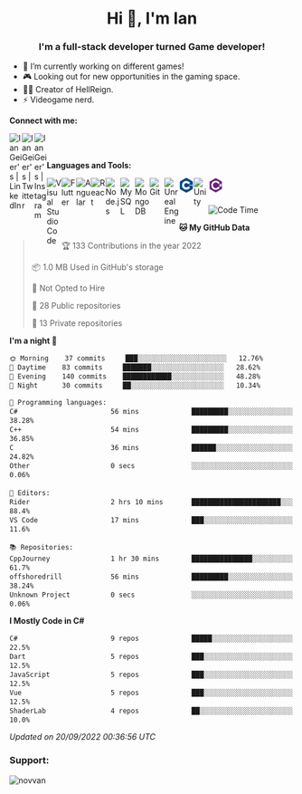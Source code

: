 <h1 align="center">Hi 👋, I'm Ian</h1>
<h3 align="center">I'm a full-stack developer turned Game developer!</h3>

- 🔭 I’m currently working on different games!
- 🎮 Looking out for new opportunities in the gaming space.
- 👨‍💻 Creator of HellReign.
- ⚡ Videogame nerd.

**Connect with me:**

<!-- [<img align="left" alt="" width="22px" src="https://raw.githubusercontent.com/iconic/open-iconic/master/svg/globe.svg" />][website] -->
[<img align="left" alt="Ian Geier's  | LinkedIn" width="22px" src="https://www.vectorlogo.zone/logos/linkedin/linkedin-icon.svg" />][linkedin]
[<img align="left" alt="Ian Geier's | Twitter" width="22px" src="https://www.vectorlogo.zone/logos/twitter/twitter-icon.svg" />][twitter]
[<img align="left" alt="Ian Geier's | Instagram" width="22px" src="https://www.vectorlogo.zone/logos/instagram/instagram-icon.svg" />][instagram]

<br />
<br />

**Languages and Tools:**

[<img align="left" alt="Visual Studio Code" width="26px" src="https://www.vectorlogo.zone/logos/visualstudio_code/visualstudio_code-icon.svg" />][vscode]
[<img align="left" alt="Flutter" width="26px" src="https://www.vectorlogo.zone/logos/flutterio/flutterio-icon.svg" />][flutter]
[<img align="left" alt="Angular" width="26px" src="https://www.vectorlogo.zone/logos/angular/angular-icon.svg" />][angular]
[<img align="left" alt="React" width="26px" src="https://www.vectorlogo.zone/logos/reactjs/reactjs-icon.svg" />][react]
[<img align="left" alt="Node.js" width="26px" src="https://www.vectorlogo.zone/logos/nodejs/nodejs-icon.svg" />][node]
[<img align="left" alt="MySQL" width="26px" src="https://www.vectorlogo.zone/logos/mysql/mysql-icon.svg" />][mysql]
[<img align="left" alt="MongoDB" width="26px" src="https://www.vectorlogo.zone/logos/mongodb/mongodb-icon.svg" />][mongodb]
[<img align="left" alt="Git" width="26px" src="https://www.vectorlogo.zone/logos/git-scm/git-scm-icon.svg" />][git]
[<img align="left" alt="Unreal Engine" width="26px" src="https://cdn.jsdelivr.net/npm/simple-icons@v3/icons/unrealengine.svg" />][unrealengine]
[<img align="left" alt="Unity" width="26px" src="https://github.com/devicons/devicon/blob/master/icons/cplusplus/cplusplus-plain.svg" />][cplusplus]
[<img align="left" alt="Unity" width="26px" src="https://www.vectorlogo.zone/logos/unity3d/unity3d-icon.svg" />][unity]
[<img align="left" alt="Unity" width="26px" src="https://github.com/devicons/devicon/blob/master/icons/csharp/csharp-plain.svg" />][csharp]

<br />
<br />

<!--START_SECTION:waka-->
![Code Time](http://img.shields.io/badge/Code%20Time-69%20hrs%2018%20mins-blue)

**🐱 My GitHub Data** 

> 🏆 133 Contributions in the year 2022
 > 
> 📦 1.0 MB Used in GitHub's storage 
 > 
> 🚫 Not Opted to Hire
 > 
> 📜 28 Public repositories 
 > 
> 🔑 13 Private repositories  
 > 
**I'm a night 🦉** 

```text
🌞 Morning    37 commits     ███░░░░░░░░░░░░░░░░░░░░░░   12.76% 
🌆 Daytime    83 commits     ███████░░░░░░░░░░░░░░░░░░   28.62% 
🌃 Evening    140 commits    ████████████░░░░░░░░░░░░░   48.28% 
🌙 Night      30 commits     ██░░░░░░░░░░░░░░░░░░░░░░░   10.34%

```


```text
💬 Programming languages: 
C#                       56 mins             █████████░░░░░░░░░░░░░░░░   38.28% 
C++                      54 mins             █████████░░░░░░░░░░░░░░░░   36.85% 
C                        36 mins             ██████░░░░░░░░░░░░░░░░░░░   24.82% 
Other                    0 secs              ░░░░░░░░░░░░░░░░░░░░░░░░░   0.06%

📝 Editors: 
Rider                    2 hrs 10 mins       ██████████████████████░░░   88.4% 
VS Code                  17 mins             ███░░░░░░░░░░░░░░░░░░░░░░   11.6%

📚 Repositories: 
CppJourney               1 hr 30 mins        ███████████████░░░░░░░░░░   61.7% 
offshoredrill            56 mins             █████████░░░░░░░░░░░░░░░░   38.24% 
Unknown Project          0 secs              ░░░░░░░░░░░░░░░░░░░░░░░░░   0.06%

```

**I Mostly Code in C#** 

```text
C#                       9 repos             █████░░░░░░░░░░░░░░░░░░░░   22.5% 
Dart                     5 repos             ███░░░░░░░░░░░░░░░░░░░░░░   12.5% 
JavaScript               5 repos             ███░░░░░░░░░░░░░░░░░░░░░░   12.5% 
Vue                      5 repos             ███░░░░░░░░░░░░░░░░░░░░░░   12.5% 
ShaderLab                4 repos             ██░░░░░░░░░░░░░░░░░░░░░░░   10.0%

```



 *Updated on 20/09/2022 00:36:56 UTC*
<!--END_SECTION:waka-->

<!--[![My stats](https://github-readme-stats.vercel.app/api?username=novvan&show_icons=true&hide_border=true&count_private=true)](https://github.com/novvan) [![Top Langs](https://github-readme-stats.vercel.app/api/top-langs/?username=novvan&layout=compact&hide_border=true)](https://github.com/novvan)-->

<h3 align="left">Support:</h3>
<p><a href="https://www.buymeacoffee.com/novvan"> <img align="left" src="https://cdn.buymeacoffee.com/buttons/v2/default-yellow.png" height="50" width="210" alt="novvan" /></a></p><br><br>


<!-- [website]:  -->
[twitter]: https://twitter.com/iangeier
[instagram]: https://instagram.com/iangeier
[linkedin]: https://linkedin.com/in/iangeier
[vscode]: https://code.visualstudio.com/
[angular]: https://angular.io/
[react]: https://reactjs.org/
[node]: https://nodejs.org/
[mysql]: https://www.mysql.com/
[mongodb]: https://www.mongodb.com/
[git]: https://git-scm.com/
[flutter]: https://flutter.dev/
[unity]: https://unity.com/
[unrealengine]: https://www.unrealengine.com/en-US/
[csharp]: https://docs.microsoft.com/en-us/dotnet/csharp/programming-guide/
[cplusplus]: https://docs.microsoft.com/en-us/cpp/?view=vs-2019
